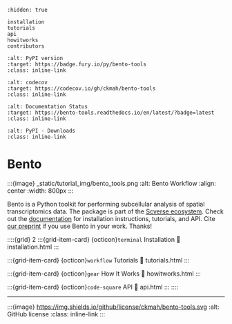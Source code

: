 ```{toctree}
:hidden: true
   
installation
tutorials
api
howitworks
contributors
```

```{image} https://badge.fury.io/py/bento-tools.svg
:alt: PyPI version
:target: https://badge.fury.io/py/bento-tools
:class: inline-link
```

```{image} https://codecov.io/gh/ckmah/bento-tools/branch/master/graph/badge.svg?token=XVHDKNDCDT
:alt: codecov
:target: https://codecov.io/gh/ckmah/bento-tools
:class: inline-link
```

```{image} https://readthedocs.org/projects/bento-tools/badge/?version=latest
:alt: Documentation Status
:target: https://bento-tools.readthedocs.io/en/latest/?badge=latest
:class: inline-link
```

```{image} https://img.shields.io/pypi/dm/bento-tools
:alt: PyPI - Downloads
:class: inline-link
```


# Bento
:::{image} _static/tutorial_img/bento_tools.png
:alt: Bento Workflow
:align: center
:width: 800px
:::

Bento is a Python toolkit for performing subcellular analysis of spatial transcriptomics data. The package is part of the [Scverse ecosystem](https://scverse.org/packages/#ecosystem). Check out the [documentation](https://bento-tools.readthedocs.io/en/latest/) for installation instructions, tutorials, and API. Cite [our preprint](https://doi.org/10.1101/2022.06.10.495510) if you use Bento in your work. Thanks!


::::{grid} 2
:::{grid-item-card} {octicon}`terminal` Installation
:link: installation.html
:::

:::{grid-item-card} {octicon}`workflow` Tutorials
:link: tutorials.html
:::

:::{grid-item-card} {octicon}`gear` How It Works
:link: howitworks.html
:::

:::{grid-item-card} {octicon}`code-square` API
:link: api.html
:::
::::

---
:::{image} https://img.shields.io/github/license/ckmah/bento-tools.svg
:alt: GitHub license
:class: inline-link
:::
